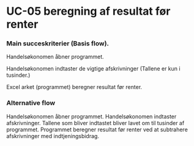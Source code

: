 # UC-05 beregning af resultat før renter

### **Main succeskriterier (Basis flow).**

Handelsøkonomen åbner programmet.

Handelsøkonomen indtaster de vigtige afskrivninger (Tallene er kun i tusinder.)

Excel arket (programmet) beregner resultat før renter.

### **Alternative flow**

Handelsøkonomen åbner programmet. Handelsøkonomen indtaster afskrivninger. Tallene som bliver indtastet bliver lavet om til tusinder af programmet. Programmet beregner resultat før renter ved at subtrahere afskrivninger med indtjeningsbidrag.

